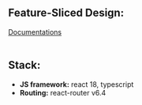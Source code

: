 ## Feature-Sliced Design:
[Documentations](https://feature-sliced.design/docs)
<br><br>

## Stack:
- **JS framework:** react 18, typescript
- **Routing:** react-router v6.4